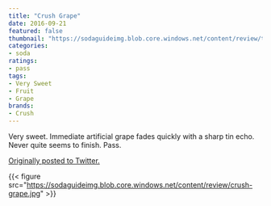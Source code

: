 ```yaml
---
title: "Crush Grape"
date: 2016-09-21
featured: false
thumbnail: "https://sodaguideimg.blob.core.windows.net/content/review/thumbs/crush-grape.jpg"
categories:
- soda
ratings:
- pass
tags:
- Very Sweet
- Fruit
- Grape
brands:
- Crush
---
```


Very sweet. Immediate artificial grape fades quickly with a sharp tin echo. Never quite seems to finish. Pass.

[Originally posted to Twitter.](https://twitter.com/Cavorter/status/778649628912656384)

{{< figure src="https://sodaguideimg.blob.core.windows.net/content/review/crush-grape.jpg" >}}

